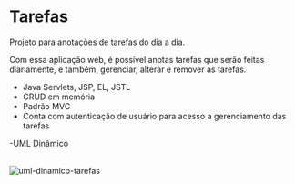 # Tarefas
Projeto para anotações de tarefas do dia a dia.

Com essa aplicação web, é possível anotas tarefas que serão feitas diariamente, e também, gerenciar, alterar e remover as tarefas.

<ul>
  <li>Java Servlets, JSP, EL, JSTL</li>
  <li>CRUD em memória</li>
  <li>Padrão MVC </li>
  <li>Conta com autenticação de usuário para acesso a gerenciamento das tarefas </li>
</ul>
-UML Dinâmico
<br><br>

![uml-dinamico-tarefas](https://user-images.githubusercontent.com/87671071/213829629-5ba94cce-4d26-4b7f-ac09-1e86abcc2b10.png)
